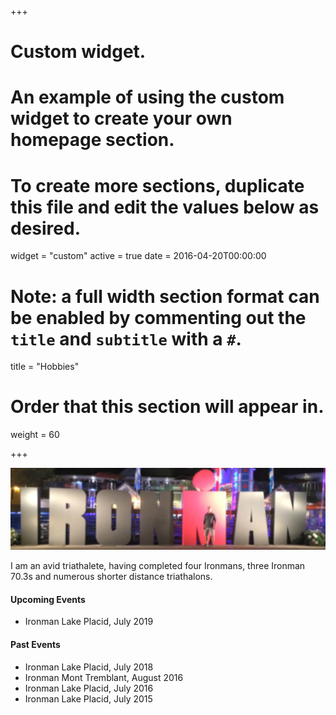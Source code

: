 +++
# Custom widget.
# An example of using the custom widget to create your own homepage section.
# To create more sections, duplicate this file and edit the values below as desired.
widget = "custom"
active = true
date = 2016-04-20T00:00:00

# Note: a full width section format can be enabled by commenting out the `title` and `subtitle` with a `#`.
title = "Hobbies"

# Order that this section will appear in.
weight = 60

+++

![Ironman](/static/img/im.png "Ironman Mont Tremblant 2016")

I am an avid triathalete, having completed four Ironmans, three Ironman 70.3s and numerous shorter distance triathalons.

#### Upcoming Events
* Ironman Lake Placid, July 2019

#### Past Events
* Ironman Lake Placid, July 2018
* Ironman Mont Tremblant, August 2016
* Ironman Lake Placid, July 2016
* Ironman Lake Placid, July 2015
